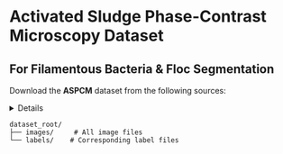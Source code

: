 # Activated Sludge Phase-Contrast Microscopy Dataset
## For Filamentous Bacteria & Floc Segmentation​​
Download the **ASPCM** dataset from the following sources:
<details>
- **Google Drive**: [下载链接](https://drive.google.com/your_link_here)
- **Baidu Disk**: [下载链接](https://pan.baidu.com/your_link_here) (提取码: `a410`)
</details>

```
dataset_root/
├── images/     # All image files
└── labels/    # Corresponding label files
```
